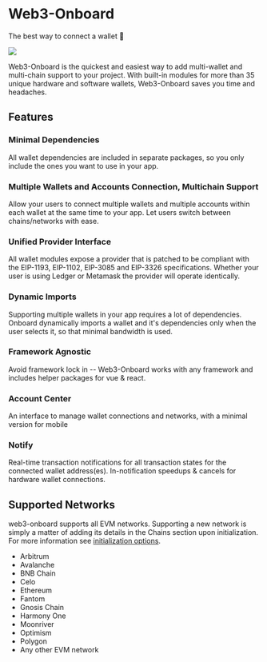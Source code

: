 <script>
    import walletModal from '$lib/assets/connect-wallet-modal.png'
</script>

# Web3-Onboard

The best way to connect a wallet 🚀

<img src="{walletModal}" />

Web3-Onboard is the quickest and easiest way to add multi-wallet and multi-chain support to your project. With built-in modules for more than 35 unique hardware and software wallets, Web3-Onboard saves you time and headaches.

## Features

### Minimal Dependencies

All wallet dependencies are included in separate packages,
so you only include the ones you want to use in your app.

### Multiple Wallets and Accounts Connection, Multichain Support

Allow your users to connect multiple wallets and multiple accounts within each wallet at the same time to your app. Let users switch between chains/networks with ease.

### Unified Provider Interface

All wallet modules expose a provider that is patched to be compliant with the EIP-1193, EIP-1102, EIP-3085 and EIP-3326 specifications.
Whether your user is using Ledger or Metamask the provider will operate identically.

### Dynamic Imports

Supporting multiple wallets in your app requires a lot of dependencies. Onboard dynamically imports a wallet
and it's dependencies only when the user selects it, so that minimal bandwidth is used.

### Framework Agnostic

Avoid framework lock in -- Web3-Onboard works with any framework and includes helper packages for vue & react.

### Account Center

An interface to manage wallet connections and networks, with a minimal version for mobile

### Notify

Real-time transaction notifications for all transaction states for the connected wallet address(es). In-notification speedups & cancels for hardware wallet connections.

## Supported Networks

web3-onboard supports all EVM networks. Supporting a new network is simply a matter of adding its details in the Chains section upon initialization. For more information see [initialization options](https://github.com/blocknative/web3-onboard/blob/feature/documentation/docs/src/routes/docs/%5B...3%5Dpackages/core.md#initialization).
- Arbitrum
- Avalanche
- BNB Chain
- Celo
- Ethereum
- Fantom
- Gnosis Chain
- Harmony One
- Moonriver
- Optimism
- Polygon
- Any other EVM network

